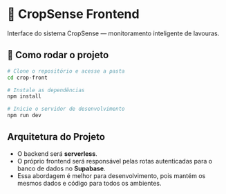 # 🌿 CropSense Frontend

Interface do sistema CropSense — monitoramento inteligente de lavouras.

## 🚀 Como rodar o projeto

```bash
# Clone o repositório e acesse a pasta
cd crop-front

# Instale as dependências
npm install

# Inicie o servidor de desenvolvimento
npm run dev
```
## Arquitetura do Projeto

- O backend será **serverless**.
- O próprio frontend será responsável pelas rotas autenticadas para o banco de dados no **Supabase**.
- Essa abordagem é melhor para desenvolvimento, pois mantém os mesmos dados e código para todos os ambientes.
